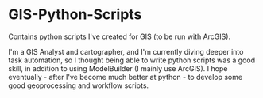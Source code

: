 # GIS-Python-Scripts
Contains python scripts I've created for GIS (to be run with ArcGIS).

I'm a GIS Analyst and cartographer, and I'm currently diving deeper into task automation, so I thought being able to write python scripts was a good skill, in addition to using ModelBuilder (I mainly use ArcGIS).  I hope eventually - after I've become much better at python - to develop some good geoprocessing and workflow scripts.
